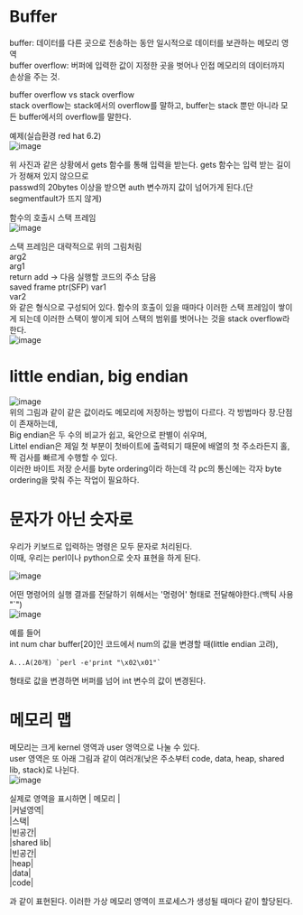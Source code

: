 # Buffer  
buffer: 데이터를 다른 곳으로 전송하는 동안 일시적으로 데이터를 보관하는 메모리 영역  
buffer overflow: 버퍼에 입력한 값이 지정한 곳을 벗어나 인접 메모리의 데이터까지 손상을 주는 것.  

buffer overflow vs stack overflow  
stack overflow는 stack에서의 overflow를 말하고, buffer는 stack 뿐만 아니라 모든 buffer에서의 overflow를 말한다.  

예제(실습환경 red hat 6.2)  
![image](https://user-images.githubusercontent.com/65746019/116011753-9a8e7d00-a661-11eb-8e22-5bfa8a9f9afb.png)  

위 사진과 같은 상황에서 gets 함수를 통해 입력을 받는다. gets 함수는 입력 받는 길이가 정해져 있지 않으므로  
passwd의 20bytes 이상을 받으면 auth 변수까지 값이 넘어가게 된다.(단 segmentfault가 뜨지 않게)  

함수의 호출시 스택 프레임  
![image](https://user-images.githubusercontent.com/65746019/116012344-ebec3b80-a664-11eb-8e13-17af9306b709.png)  

스택 프레임은 대략적으로 위의 그림처림  
arg2  
arg1  
return add -> 다음 실행할 코드의 주소 담음  
saved frame ptr(SFP)
var1  
var2  
와 같은 형식으로 구성되어 있다. 함수의 호출이 있을 때마다 이러한 스택 프레임이 쌓이게 되는데 이러한 스택이 쌓이게 되어 스택의 범위를 벗어나는 것을 stack overflow라 한다.  
![image](https://user-images.githubusercontent.com/65746019/116012238-623c6e00-a664-11eb-8b70-035ce23c7aee.png)  

# little endian, big endian  
![image](https://user-images.githubusercontent.com/65746019/116012969-78e4c400-a668-11eb-97db-fd7a8f9769a6.png)  
위의 그림과 같이 같은 값이라도  메모리에 저장하는 방법이 다르다. 각 방법마다 장.단점이 존재하는데,  
Big endian은 두 수의 비교가 쉽고, 육안으로 판별이 쉬우며,  
Littel endian은 제일 첫 부분이 첫바이트에 출력되기 때문에 배열의 첫 주소라든지 홀,짝 검사를 빠르게 수행할 수 있다.  
이러한 바이트 저장 순서를 byte ordering이라 하는데 각 pc의 통신에는 각자 byte ordering을 맞춰 주는 작업이 필요하다.  


# 문자가 아닌 숫자로  
우리가 키보드로 입력하는 명령은 모두 문자로 처리된다.  
이때, 우리는 perl이나 python으로 숫자 표현을 하게 된다.  

![image](https://user-images.githubusercontent.com/65746019/116041341-0f84a580-a6a8-11eb-8b47-f6dbd822de8d.png)  

어떤 명령어의 실행 결과를 전달하기 위해서는 '명령어' 형태로 전달해야한다.(백틱 사용 "`")  
![image](https://user-images.githubusercontent.com/65746019/116058225-95115100-a6ba-11eb-897f-93b265d3eb52.png)  

예를 들어  
int num
char buffer[20]인 코드에서 num의 값을 변경할 때(little endian 고려),  
```
A...A(20개) `perl -e'print "\x02\x01"`  
```
형태로 값을 변경하면 버퍼를 넘어 int 변수의 값이 변경된다.  


# 메모리 맵  
메모리는 크게 kernel 영역과 user 영역으로 나눌 수 있다.  
user 영역은 또 아래 그림과 같이 여러개(낮은 주소부터 code, data, heap, shared lib, stack)로 나뉜다.  
![image](https://user-images.githubusercontent.com/65746019/116066239-c9890b00-a6c2-11eb-9ed8-81a6cc6b2dd1.png)  

실제로 영역을 표시하면
| 메모리 |  
|커널영역|  
|스택|  
|빈공간|  
|shared lib|  
|빈공간|  
|heap|  
|data|  
|code|  

과 같이 표현된다. 이러한 가상 메모리 영역이 프로세스가 생성될 때마다 같이 할당된다.  


